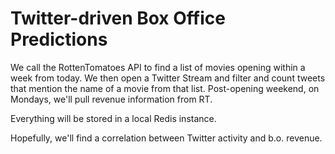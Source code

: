 Twitter-driven Box Office Predictions
=============

We call the RottenTomatoes API to find a list of movies opening within a week from today.
We then open a Twitter Stream and filter and count tweets that mention the name
of a movie from that list.
Post-opening weekend, on Mondays, we'll pull revenue information from RT.

Everything will be stored in a local Redis instance.



Hopefully, we'll find a correlation between Twitter activity and b.o. revenue.